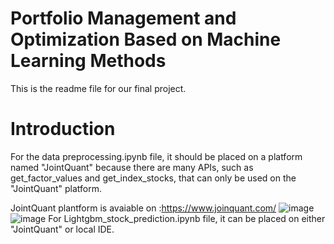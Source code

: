 # Portfolio Management and Optimization Based on Machine Learning Methods
This is the readme file for our final project.
# Introduction
For the data preprocessing.ipynb file, it should be placed on a platform named "JointQuant" because there are many APIs, such as get_factor_values and get_index_stocks, that can only be used on the "JointQuant" platform.

JointQuant plantform is avaiable on :https://www.joinquant.com/ 
![image](https://github.com/Anilxi98/test/assets/48544800/15fbb0b1-2888-41a1-a4df-d4ee9eb508e0)
![image](https://github.com/Anilxi98/test/assets/48544800/dfb35acc-8c6f-4d36-b96d-c9dabce355ee)
For Lightgbm_stock_prediction.ipynb file, it can be placed on either "JointQuant" or local IDE.

